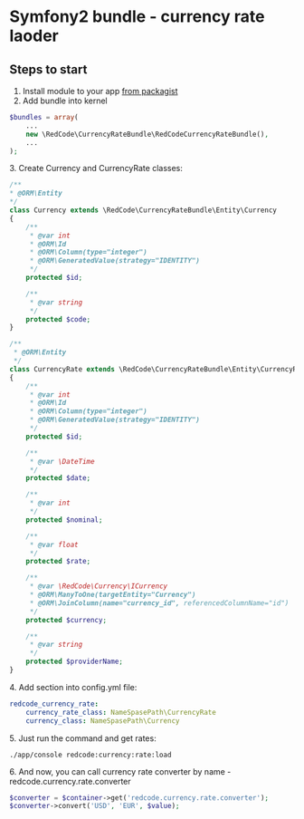 Symfony2 bundle - currency rate laoder
============================
## Steps to start ##
1. Install module to your app [from packagist](https://packagist.org/packages/redcode/currency-rate-bundle)
2. Add bundle into kernel

```php
$bundles = array(
    ...
    new \RedCode\CurrencyRateBundle\RedCodeCurrencyRateBundle(),
    ...
);
```

3\. Create Currency and CurrencyRate classes:

```php
/**
* @ORM\Entity
*/
class Currency extends \RedCode\CurrencyRateBundle\Entity\Currency
{
    /**
     * @var int
     * @ORM\Id
     * @ORM\Column(type="integer")
     * @ORM\GeneratedValue(strategy="IDENTITY")
     */
    protected $id;

    /**
     * @var string
     */
    protected $code;
}
```

```php
/**
 * @ORM\Entity
 */
class CurrencyRate extends \RedCode\CurrencyRateBundle\Entity\CurrencyRate
{
    /**
     * @var int
     * @ORM\Id
     * @ORM\Column(type="integer")
     * @ORM\GeneratedValue(strategy="IDENTITY")
     */
    protected $id;

    /**
     * @var \DateTime
     */
    protected $date;

    /**
     * @var int
     */
    protected $nominal;

    /**
     * @var float
     */
    protected $rate;

    /**
     * @var \RedCode\Currency\ICurrency
     * @ORM\ManyToOne(targetEntity="Currency")
     * @ORM\JoinColumn(name="currency_id", referencedColumnName="id")
     */
    protected $currency;

    /**
     * @var string
     */
    protected $providerName;
}
```
4\. Add section into config.yml file:

```yml
redcode_currency_rate:
    currency_rate_class: NameSpasePath\CurrencyRate
    currency_class: NameSpasePath\Currency
```

5\. Just run the command and get rates:

```console
./app/console redcode:currency:rate:load
```

6\. And now, you can call currency rate converter by name - redcode.currency.rate.converter

```php
$converter = $container->get('redcode.currency.rate.converter');
$converter->convert('USD', 'EUR', $value);
```
